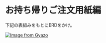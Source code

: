 # お持ち帰りご注文用紙編

下記の表組みをもとにERDをかけ。

[![Image from Gyazo](https://i.gyazo.com/ba041de4306d9d34ccc4bb645e714b47.png)](https://gyazo.com/ba041de4306d9d34ccc4bb645e714b47)